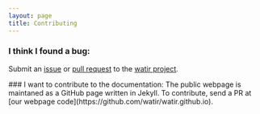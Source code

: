 ```yaml
---
layout: page
title: Contributing
---
```


### I think I found a bug:
Submit an [issue](https://github.com/watir/watir/issues) or [pull request](https://github.com/watir/watir/pulls) to the [watir project](https://github.com/watir/watir).
<p />
### I want to contribute to the documentation:
The public webpage is maintaned as a GitHub page written in Jekyll. To contribute, send a PR at [our webpage code](https://github.com/watir/watir.github.io). 

